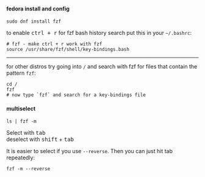 #### fedora install and config

```
sudo dnf install fzf
```

to enable <kbd>ctrl + r</kbd> for fzf bash history search put this in your `~/.bashrc`:
```
# fzf - make ctrl + r work with fzf
source /usr/share/fzf/shell/key-bindings.bash
```

***

for other distros try going into `/` and search with fzf for files that contain the pattern `fzf`:
```
cd /
fzf
# now type `fzf` and search for a key-bindings file
```

#### multiselect

```
ls | fzf -m
```
Select with <kbd>tab</kbd> \
deselect with <kbd>shift</kbd> + <kbd>tab</kbd>

It is easier to select if you use `--reverse`. Then you can just hit tab repeatedly:
```
fzf -m --reverse
```
